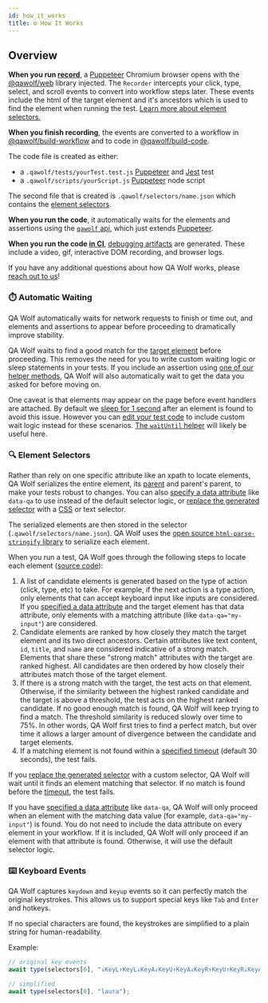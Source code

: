 ```yaml
---
id: how_it_works
title: ⚙️ How It Works
---
```


## Overview

**When you run [record](cli#npx-qawolf-record-url-name)**, a [Puppeteer](https://pptr.dev/) Chromium browser opens with the [@qawolf/web](https://github.com/qawolf/qawolf/tree/master/packages/web) library injected. The `Recorder` intercepts your click, type, select, and scroll events to convert into workflow steps later. These events include the html of the target element and it's ancestors which is used to find the element when running the test. [Learn more about element selectors.](#-element-selectors)

**When you finish recording**, the events are converted to a workflow in [@qawolf/build-workflow](https://github.com/qawolf/qawolf/tree/master/packages/build-workflow) and to code in [@qawolf/build-code](https://github.com/qawolf/qawolf/tree/master/packages/build-code).

The code file is created as either:

- a `.qawolf/tests/yourTest.test.js` [Puppeteer](https://pptr.dev/) and [Jest](https://jestjs.io/) test
- a `.qawolf/scripts/yourScript.js` [Puppeteer](https://pptr.dev/) node script

The second file that is created is `.qawolf/selectors/name.json` which contains the [element selectors](#-element-selectors).

**When you run the code**, it automatically waits for the elements and assertions using the [`qawolf` api](api), which just extends [Puppeteer](https://pptr.dev/).

**When you run the code [in CI](set_up_ci)**, [debugging artifacts](set_up_ci#-debug) are generated. These include a video, gif, interactive DOM recording, and browser logs.

If you have any additional questions about how QA Wolf works, please [reach out to us](https://gitter.im/qawolf/community)!

### ⏱️ Automatic Waiting

QA Wolf automatically waits for network requests to finish or time out, and elements and assertions to appear before proceeding to dramatically improve stability.

QA Wolf waits to find a good match for the [target element](#-element-selectors) before proceeding. This removes the need for you to write custom waiting logic or sleep statements in your tests. If you include an assertion using [one of our helper methods](api#helpers), QA Wolf will also automatically wait to get the data you asked for before moving on.

One caveat is that elements may appear on the page before event handlers are attached. By default we [sleep for 1 second](api#qaw_sleep_ms) after an element is found to avoid this issue. However you can [edit your test code](edit_your_code) to include custom wait logic instead for these scenarios. [The `waitUntil` helper](api#qawolfwaituntilpredicate-timeoutms-sleepms) will likely be useful here.

### 🔍 Element Selectors

Rather than rely on one specific attribute like an xpath to locate elements, QA Wolf serializes the entire element, its [parent](https://developer.mozilla.org/en-US/docs/Web/API/Node/parentElement) and parent's parent, to make your tests robust to changes. You can also [specify a data attribute](api#qaw_data_attribute) like `data-qa` to use instead of the default selector logic, or [replace the generated selector](edit_your_code#custom-element-selectors) with a [CSS](https://developer.mozilla.org/en-US/docs/Web/CSS/CSS_Selectors) or text selector.

The serialized elements are then stored in the selector (`.qawolf/selectors/name.json`). QA Wolf uses the [open source `html-parse-stringify` library](https://github.com/HenrikJoreteg/html-parse-stringify) to serialize each element.

When you run a test, QA Wolf goes through the following steps to locate each element ([source code](https://github.com/qawolf/qawolf/blob/master/packages/web/src/find/findHtml.ts)):

1. A list of candidate elements is generated based on the type of action (click, type, etc) to take. For example, if the next action is a type action, only elements that can accept keyboard input like inputs are considered. If you [specified a data attribute](api#qaw_data_attribute) and the target element has that data attribute, only elements with a matching attribute (like `data-qa="my-input"`) are considered.
2. Candidate elements are ranked by how closely they match the target element and its two direct ancestors. Certain attributes like text content, `id`, `title`, and `name` are considered indicative of a strong match. Elements that share these "strong match" attributes with the target are ranked highest. All candidates are then ordered by how closely their attributes match those of the target element.
3. If there is a strong match with the target, the test acts on that element. Otherwise, if the similarity between the highest ranked candidate and the target is above a threshold, the test acts on the highest ranked candidate. If no good enough match is found, QA Wolf will keep trying to find a match. The threshold similarity is reduced slowly over time to 75%. In other words, QA Wolf first tries to find a perfect match, but over time it allows a larger amount of divergence between the candidate and target elements.
4. If a matching element is not found within a [specified timeout](api#qaw_find_timeout_ms) (default 30 seconds), the test fails.

If you [replace the generated selector](edit_your_code#custom-element-selectors) with a custom selector, QA Wolf will wait until it finds an element matching that selector. If no match is found before the [timeout](api#qaw_find_timeout_ms), the test fails.

If you have [specified a data attribute](api#qaw_data_attribute) like `data-qa`, QA Wolf will only proceed when an element with the matching data value (for example, `data-qa="my-input"`) is found. You do not need to include the data attribute on every element in your workflow. If it is included, QA Wolf will only proceed if an element with that attribute is found. Otherwise, it will use the default selector logic.

### ⌨️ Keyboard Events

QA Wolf captures `keydown` and `keyup` events so it can perfectly match the original keystrokes. This allows us to support special keys like `Tab` and `Enter` and hotkeys.

If no special characters are found, the keystrokes are simplified to a plain string for human-readability.

Example:

```js
// original key events
await type(selectors[0], "↓KeyL↑KeyL↓KeyA↓KeyU↑KeyA↓KeyR↑KeyU↑KeyR↓KeyA↑KeyA");

// simplified
await type(selectors[0], "laura");
```

